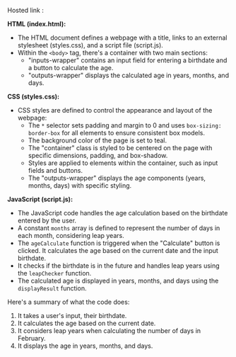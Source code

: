 Hosted link :



**HTML (index.html):**
- The HTML document defines a webpage with a title, links to an external stylesheet (styles.css), and a script file (script.js).
- Within the `<body>` tag, there's a container with two main sections:
  - "inputs-wrapper" contains an input field for entering a birthdate and a button to calculate the age.
  - "outputs-wrapper" displays the calculated age in years, months, and days.

**CSS (styles.css):**
- CSS styles are defined to control the appearance and layout of the webpage:
  - The `*` selector sets padding and margin to 0 and uses `box-sizing: border-box` for all elements to ensure consistent box models.
  - The background color of the page is set to teal.
  - The "container" class is styled to be centered on the page with specific dimensions, padding, and box-shadow.
  - Styles are applied to elements within the container, such as input fields and buttons.
  - The "outputs-wrapper" displays the age components (years, months, days) with specific styling.

**JavaScript (script.js):**
- The JavaScript code handles the age calculation based on the birthdate entered by the user.
- A constant `months` array is defined to represent the number of days in each month, considering leap years.
- The `ageCalculate` function is triggered when the "Calculate" button is clicked. It calculates the age based on the current date and the input birthdate.
- It checks if the birthdate is in the future and handles leap years using the `leapChecker` function.
- The calculated age is displayed in years, months, and days using the `displayResult` function.

Here's a summary of what the code does:
1. It takes a user's input, their birthdate.
2. It calculates the age based on the current date.
3. It considers leap years when calculating the number of days in February.
4. It displays the age in years, months, and days.

